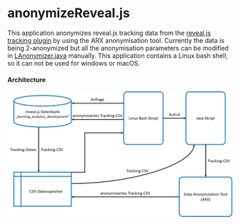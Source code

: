 # anonymizeReveal.js

This application anonymizes reveal.js tracking data from the [reveal.js tracking plugin](https://github.com/pantajosef/reveal.js-tracking) by using the ARX anonymisation tool. Currently the data is being 2-anonymized but all the anonymisation parameters can be modified in [LAnonymizer.java](https://github.com/jquku/anonymizeReveal.js/blob/master/LAnonymizer.java) manually. This application contains a Linux bash shell, so it can not be used
for windows or macOS. 

#### Architecture

![Screenshot](architektur.png)

